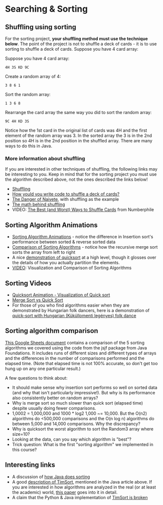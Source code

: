 # Searching & Sorting

## Shuffling using sorting

For the sorting project, **your shuffling method must use the technique below**.  The point of the project is not to shuffle a deck of cards - it is to use sorting to shuffle a deck of cards. Suppose you have 4 card array:

Suppose you have  4 card array:

```(text)
4H 3S KD 9C
```

Create a random array of 4:

```(text)
3 8 6 1
```

Sort the random array:

```(text)
1 3 6 8
```

Rearrange the card array the same way you did to sort the random array:

```(text)
9C 4H KD 3S
```

Notice how the 1st card in the original list of cards was 4H and the first element of the random array was 3.  In the sorted array the 3 is in the 2nd position so 4H is in the 2nd position in the shuffled array.  There are many ways to do this in Java.

### More information about shuffling

If you are interested in other techniques of shuffling, the following links may be interesting to you.  Keep in mind that for the sorting project you must use the algorithm described above, not the ones described the links below!

- [Shuffling](http://datagenetics.com/blog/november42014/)
- [How yould you write code to shuffle a deck of cards?](http://blog.codinghorror.com/shuffling/)
- [The Danger of Naivete](http://blog.codinghorror.com/the-danger-of-naivete/), with shuffling as the example
- [The math behind shuffling](https://fredhohman.com/card-shuffling/)
- VIDEO: [The Best (and Worst) Ways to Shuffle Cards](https://www.youtube.com/watch?v=AxJubaijQbI) from Numberphile

## Sorting Algorithm Animations

- [Sorting Algorithm Animations](https://www.toptal.com/developers/sorting-algorithms/) - notice the difference in Insertion sort's performance between sorted & reverse sorted data
- [Comparison of Sorting Algorithms](https://www.cs.usfca.edu/~galles/visualization/ComparisonSort.html) - notice how the recursive merge sort sorts the array from left to right
- A nice [demonstration of quicksort](https://illustrated-algorithms.now.sh/quicksort) at a high level, though it glosses over the details of how you actually partition the elements.
- [VIDEO](https://www.youtube.com/watch?v=ZZuD6iUe3Pc): Visualization and Comparison of Sorting Algorithms

## Sorting Videos

- [Quicksort Animation - Visualization of Quick sort](https://www.youtube.com/watch?v=aXXWXz5rF64)
- [Merge Sort vs Quick Sort](https://www.youtube.com/watch?v=es2T6KY45cA)
- For those of you who find algorithms easier when they are demonstrated by Hungarian folk dancers, here is a demonstration of [quick-sort with Hungarian (Küküllomenti legényes) folk dance](https://www.youtube.com/watch?v=ywWBy6J5gz8)

## Sorting algorithm comparison

[This Google Sheets document](https://docs.google.com/spreadsheets/d/1DGkiYP2vd0ftv_TmEQRqLLO-a8ghtbuzZd6yLjm6FUM/view) contains a comparison of the 5 sorting algorithms we covered using the code from the jsjf package from Java Foundations.  It includes runs of different sizes and different types of arrays and the differences in the number of comparisons performed and the elapsed time. (Note that elapsed time is not 100% accurate, so don't get too hung up on any one particular result.)

A few questions to think about:

- It should make sense why insertion sort performs so well on sorted data (and why that isn't particularly impressive!). But why is its performance also consistently better on random arrays?
- Why is merge sort so much slower than quick sort (elapsed time) despite usually doing fewer comparisons.
- 1,0002 = 1,000,000 and 1000 * log2 1,000 ~= 10,000. But the O(n2) algorithms do <500,000 comparisons and the O(n log n) algorithms do between 5,000 and 14,000 comparisons. Why the discrepancy?
- Why is quicksort the worst algorithm to sort the Random3 array where size=10?
- Looking at the data, can you say which algorithm is "best"?
- Trick question: What is the first "sorting algorithm" we implemented in this course?

## Interesting links

- A discussion of [how Java does sorting](https://stackoverflow.com/questions/4018332/is-java-7-using-tim-sort-for-the-method-arrays-sort/)
- A good [description of TimSort](https://hackernoon.com/timsort-the-fastest-sorting-algorithm-youve-never-heard-of-36b28417f399), mentioned in the Java article above. If you are interested in how algorithms are analyzed in the real (or at least the academic) world, [this paper](http://drops.dagstuhl.de/opus/volltexte/2018/9467/) goes into it in detail.  
- A claim that the Python & Java implementation of [TimSort is broken](http://www.envisage-project.eu/proving-android-java-and-python-sorting-algorithm-is-broken-and-how-to-fix-it/)
